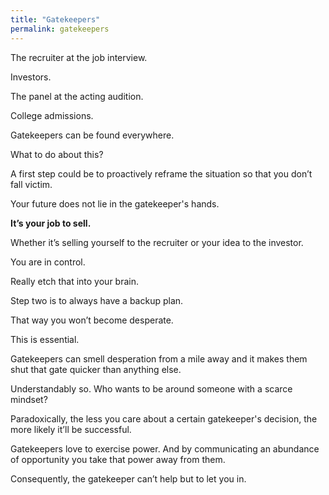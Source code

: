 ```yaml
---
title: "Gatekeepers"
permalink: gatekeepers
---
```

The recruiter at the job interview.

Investors.

The panel at the acting audition.

College admissions.

Gatekeepers can be found everywhere.

What to do about this?

A first step could be to proactively reframe the situation so that you don’t fall victim.

Your future does not lie in the gatekeeper's hands.

**It’s your job to sell.**

Whether it’s selling yourself to the recruiter or your idea to the investor.

You are in control.

Really etch that into your brain.

Step two is to always have a backup plan.

That way you won’t become desperate.

This is essential.

Gatekeepers can smell desperation from a mile away and it makes them shut that gate quicker than anything else.

Understandably so. Who wants to be around someone with a scarce mindset?

Paradoxically, the less you care about a certain gatekeeper's decision, the more likely it’ll be successful.

Gatekeepers love to exercise power. And by communicating an abundance of opportunity you take that power away from them.

Consequently, the gatekeeper can’t help but to let you in.